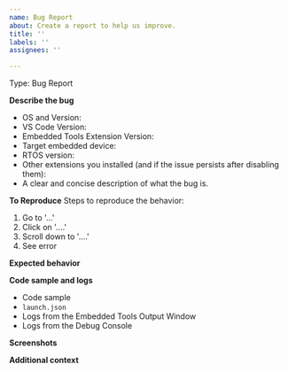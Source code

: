 ```yaml
---
name: Bug Report
about: Create a report to help us improve.
title: ''
labels: ''
assignees: ''

---
```


<!-- If you are here to provide feedback on Embedded Tools in Visual Studio 2022,
please go to Visual Studio Developer Community at https://developercommunity.visualstudio.com/home instead. -->

<!-- Prior to creating a bug report, please review
existing issues at https://github.com/microsoft/vscode-embedded-tools/issues
to avoid creating duplicates.
-->

Type: Bug Report

**Describe the bug**
- OS and Version:
- VS Code Version:
- Embedded Tools Extension Version:
- Target embedded device:
- RTOS version:
- Other extensions you installed (and if the issue persists after disabling them):
- A clear and concise description of what the bug is.

**To Reproduce**
Steps to reproduce the behavior:
1. Go to '...'
2. Click on '....'
3. Scroll down to '....'
4. See error

**Expected behavior**
<!-- A clear and concise description of what you expected to happen. -->

**Code sample and logs**
- Code sample
- `launch.json`
- Logs from the Embedded Tools Output Window <!-- Please enable verbose logging by adding "vscode-embedded.loggingVerbosity": "debug" to your settings.json -->
- Logs from the Debug Console <!--  Please enable logging by adding "logging": { "engineLogging": true, "trace": true, "traceResponse": true } to your launch.json. -->

**Screenshots**
<!-- If applicable, add screenshots to help explain your problem. -->

**Additional context**
<!-- Provide any other context about the problem. -->